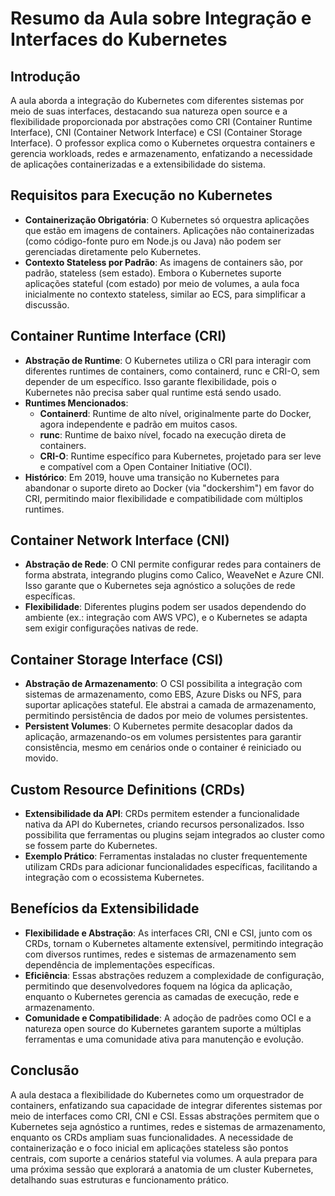 # Resumo da Aula sobre Integração e Interfaces do Kubernetes

## Introdução
A aula aborda a integração do Kubernetes com diferentes sistemas por meio de suas interfaces, destacando sua natureza open source e a flexibilidade proporcionada por abstrações como CRI (Container Runtime Interface), CNI (Container Network Interface) e CSI (Container Storage Interface). O professor explica como o Kubernetes orquestra containers e gerencia workloads, redes e armazenamento, enfatizando a necessidade de aplicações containerizadas e a extensibilidade do sistema.

## Requisitos para Execução no Kubernetes
- **Containerização Obrigatória**: O Kubernetes só orquestra aplicações que estão em imagens de containers. Aplicações não containerizadas (como código-fonte puro em Node.js ou Java) não podem ser gerenciadas diretamente pelo Kubernetes.
- **Contexto Stateless por Padrão**: As imagens de containers são, por padrão, stateless (sem estado). Embora o Kubernetes suporte aplicações stateful (com estado) por meio de volumes, a aula foca inicialmente no contexto stateless, similar ao ECS, para simplificar a discussão.

## Container Runtime Interface (CRI)
- **Abstração de Runtime**: O Kubernetes utiliza o CRI para interagir com diferentes runtimes de containers, como containerd, runc e CRI-O, sem depender de um específico. Isso garante flexibilidade, pois o Kubernetes não precisa saber qual runtime está sendo usado.
- **Runtimes Mencionados**:
  - **Containerd**: Runtime de alto nível, originalmente parte do Docker, agora independente e padrão em muitos casos.
  - **runc**: Runtime de baixo nível, focado na execução direta de containers.
  - **CRI-O**: Runtime específico para Kubernetes, projetado para ser leve e compatível com a Open Container Initiative (OCI).
- **Histórico**: Em 2019, houve uma transição no Kubernetes para abandonar o suporte direto ao Docker (via "dockershim") em favor do CRI, permitindo maior flexibilidade e compatibilidade com múltiplos runtimes.

## Container Network Interface (CNI)
- **Abstração de Rede**: O CNI permite configurar redes para containers de forma abstrata, integrando plugins como Calico, WeaveNet e Azure CNI. Isso garante que o Kubernetes seja agnóstico a soluções de rede específicas.
- **Flexibilidade**: Diferentes plugins podem ser usados dependendo do ambiente (ex.: integração com AWS VPC), e o Kubernetes se adapta sem exigir configurações nativas de rede.

## Container Storage Interface (CSI)
- **Abstração de Armazenamento**: O CSI possibilita a integração com sistemas de armazenamento, como EBS, Azure Disks ou NFS, para suportar aplicações stateful. Ele abstrai a camada de armazenamento, permitindo persistência de dados por meio de volumes persistentes.
- **Persistent Volumes**: O Kubernetes permite desacoplar dados da aplicação, armazenando-os em volumes persistentes para garantir consistência, mesmo em cenários onde o container é reiniciado ou movido.

## Custom Resource Definitions (CRDs)
- **Extensibilidade da API**: CRDs permitem estender a funcionalidade nativa da API do Kubernetes, criando recursos personalizados. Isso possibilita que ferramentas ou plugins sejam integrados ao cluster como se fossem parte do Kubernetes.
- **Exemplo Prático**: Ferramentas instaladas no cluster frequentemente utilizam CRDs para adicionar funcionalidades específicas, facilitando a integração com o ecossistema Kubernetes.

## Benefícios da Extensibilidade
- **Flexibilidade e Abstração**: As interfaces CRI, CNI e CSI, junto com os CRDs, tornam o Kubernetes altamente extensível, permitindo integração com diversos runtimes, redes e sistemas de armazenamento sem dependência de implementações específicas.
- **Eficiência**: Essas abstrações reduzem a complexidade de configuração, permitindo que desenvolvedores foquem na lógica da aplicação, enquanto o Kubernetes gerencia as camadas de execução, rede e armazenamento.
- **Comunidade e Compatibilidade**: A adoção de padrões como OCI e a natureza open source do Kubernetes garantem suporte a múltiplas ferramentas e uma comunidade ativa para manutenção e evolução.

## Conclusão
A aula destaca a flexibilidade do Kubernetes como um orquestrador de containers, enfatizando sua capacidade de integrar diferentes sistemas por meio de interfaces como CRI, CNI e CSI. Essas abstrações permitem que o Kubernetes seja agnóstico a runtimes, redes e sistemas de armazenamento, enquanto os CRDs ampliam suas funcionalidades. A necessidade de containerização e o foco inicial em aplicações stateless são pontos centrais, com suporte a cenários stateful via volumes. A aula prepara para uma próxima sessão que explorará a anatomia de um cluster Kubernetes, detalhando suas estruturas e funcionamento prático.